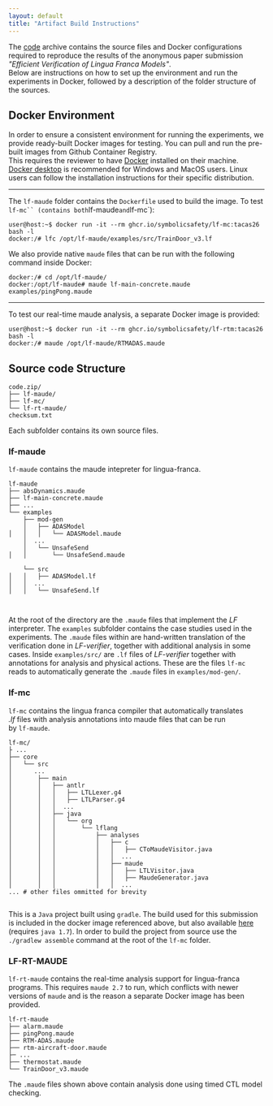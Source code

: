 ```yaml
---
layout: default
title: "Artifact Build Instructions"
---
```


The [code](code.zip) archive contains the source files and Docker configurations
required to reproduce the results of the anonymous paper submission
_"Efficient Verification of Lingua Franca Models"_.  
Below are instructions on how to set up the environment and run the experiments
in Docker, followed by a description of the folder structure of the sources.

## Docker Environment

In order to ensure a consistent environment for running the experiments, we
provide ready-built Docker images for testing. You can pull and run the
pre-built images from Github Container Registry.  
This requires the reviewer to have [Docker](https://www.docker.com/get-started/)
installed on their machine. [Docker desktop](https://docs.docker.com/desktop/) is
recommended for Windows and MacOS users. Linux users can follow the
installation instructions for their specific distribution.

---

The `lf-maude` folder contains the `Dockerfile` used to build the image.
To test `lf-mc`` (contains both`lf-maude`and`lf-mc`):

```console
user@host:~$ docker run -it --rm ghcr.io/symbolicsafety/lf-mc:tacas26 bash -l
docker:/# lfc /opt/lf-maude/examples/src/TrainDoor_v3.lf
```

We also provide native `maude` files that can be run with the following command
inside Docker:

```console
docker:/# cd /opt/lf-maude/
docker:/opt/lf-maude# maude lf-main-concrete.maude examples/pingPong.maude
```

---

To test our real-time maude analysis, a separate Docker image is provided:

```console
user@host:~$ docker run -it --rm ghcr.io/symbolicsafety/lf-rtm:tacas26 bash -l
docker:/# maude /opt/lf-maude/RTMADAS.maude
```

## Source code Structure

```
code.zip/
├── lf-maude/
├── lf-mc/
└── lf-rt-maude/
checksum.txt
```

Each subfolder contains its own source files.

### lf-maude

`lf-maude` contains the maude intepreter for lingua-franca.

```
lf-maude
├── absDynamics.maude
├── lf-main-concrete.maude
├── ...
└── examples
    ├── mod-gen
    │   ├── ADASModel
│   │   │   └── ADASModel.maude
    │  ...
    │   └── UnsafeSend
│   │       └── UnsafeSend.maude

    └── src
│   │   ├── ADASModel.lf
│   │  ...
│   │   └── UnsafeSend.lf



```

At the root of the directory are the `.maude` files that implement the _LF_ interpreter.
The `examples` subfolder contains the case studies used in the experiments. The
`.maude` files within are hand-written translation of the verification done in
_LF-verifier_, together with additional analysis in some cases. Inside
`examples/src/` are `.lf` files of _LF-verifier_ together with annotations for
analysis and physical actions. These are the files `lf-mc` reads to automatically
generate the `.maude` files in `examples/mod-gen/`.

### lf-mc

`lf-mc` contains the lingua franca compiler that automatically translates  
_.lf_ files with analysis annotations into maude files that can be run  
by `lf-maude`.

```
lf-mc/
├ ...
├── core
│   └── src
│      ...
│       ├── main
│       │   ├── antlr
│       │   │   ├── LTLLexer.g4
│       │   │   ├── LTLParser.g4
│       │   │  ...
│       │   ├── java
│       │   │   └── org
│       │   │       └── lflang
│       │   │           ├── analyses
│       │   │           │   ├── c
│       │   │           │   │   ├── CToMaudeVisitor.java
│       │   │           │   │  ...
│       │   │           │   ├── maude
│       │   │           │   │   ├── LTLVisitor.java
│       │   │           │   │   ├── MaudeGenerator.java
│       │   │           │   │  ...
... # other files ommitted for brevity


```

This is a `Java` project built using `gradle`. The build used for this submission
is included in the docker image referenced above, but also available
[here](lf-mc-1.1-package.tar.gz) (requires `java 1.7`). In order to build the
project from source use the `./gradlew assemble` command at the root of the `lf-mc` folder.

### LF-RT-MAUDE

`lf-rt-maude` contains the real-time analysis support for lingua-franca programs.
This requires `maude 2.7` to run, which conflicts with newer versions of `maude`
and is the reason a separate Docker image has been provided.

```
lf-rt-maude
├── alarm.maude
├── pingPong.maude
├── RTM-ADAS.maude
├── rtm-aircraft-door.maude
├─ ...
├── thermostat.maude
└── TrainDoor_v3.maude
```

The `.maude` files shown above contain analysis done using timed CTL model checking.
